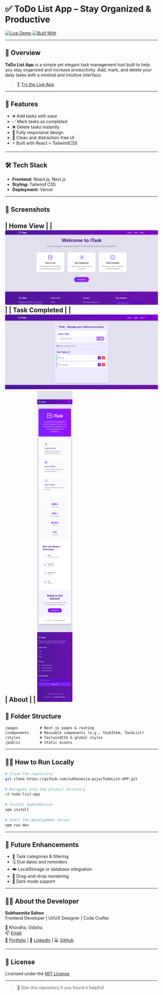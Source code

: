 
# ✅ ToDo List App – Stay Organized & Productive

[![Live Demo](https://img.shields.io/badge/Live%20Demo-Visit%20Now-brightgreen?style=for-the-badge)](https://todo-list-app-three-fawn.vercel.app)
[![Built With](https://img.shields.io/badge/Built%20With-Next.js%2C%20React%2C%20TailwindCSS-blueviolet?style=for-the-badge)]()

---

## 📝 Overview

**ToDo List App** is a simple yet elegant task management tool built to help you stay organized and increase productivity. Add, mark, and delete your daily tasks with a minimal and intuitive interface.

> 🌟 [Try the Live App](https://todo-list-app-three-fawn.vercel.app)

---

## 🚀 Features

- ➕ Add tasks with ease
- ✅ Mark tasks as completed
- ❌ Delete tasks instantly
- 📱 Fully responsive design
- 🎯 Clean and distraction-free UI
- ⚡ Built with React + TailwindCSS

---

## 🛠️ Tech Stack

- **Frontend:** React.js, Next.js
- **Styling:** Tailwind CSS
- **Deployment:** Vercel

---

## 📸 Screenshots

| Home View | 
| ![Home](src/assets/todo-home.png) |
| Task Completed |
| ![Completed](src/assets/todo-completed.png) 
| About |
| ![About](src/assets/todo-about.png)
---

## 📂 Folder Structure

```
/pages          # Next.js pages & routing
/components     # Reusable components (e.g., TaskItem, TaskList)
/styles         # TailwindCSS & global styles
/public         # Static assets
```

---

## 🧑‍💻 How to Run Locally

```bash
# Clone the repository
git clone https://github.com/subhasmita-puja/TodoList-APP.git

# Navigate into the project directory
cd todo-list-app

# Install dependencies
npm install

# Start the development server
npm run dev
```

---

## 🌟 Future Enhancements

- 🧠 Task categories & filtering
- 🗓️ Due dates and reminders
- ☁️ LocalStorage or database integration
- 🔄 Drag-and-drop reordering
- 🌙 Dark mode support

---

## 👩‍💻 About the Developer

**Subhasmita Sahoo**  
Frontend Developer | UI/UX Designer | Code Crafter

📍 Khordha, Odisha  
📫 [Email](mailto:subhasmita4602@gmail.com)  
🔗 [Portfolio](#) | 💼 [LinkedIn](https://www.linkedin.com/in/subhasmita-sahoo-puja/) | 💻 [GitHub](https://github.com/subhasmita-puja)

---

## 📝 License

Licensed under the [MIT License](LICENSE).

---

> 💖 Star this repository if you found it helpful!
